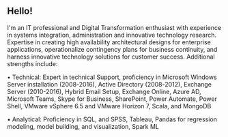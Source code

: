 ## Hello!

I'm an IT professional and Digital Transformation enthusiast with experience in systems integration, administration and innovative technology research. Expertise in creating high availability architectural designs for enterprise applications, operationalize contingency plans for business continuity, and harness innovative technology solutions for customer success. Additional strengths include:

•	Technical: Expert in technical Support, proficiency in Microsoft Windows Server installation (2008-2016), Active Directory (2008-2012), Exchange Server (2010-2016), Hybrid Email Setup, Exchange Online, Azure AD, Microsoft Teams, Skype for Business, SharePoint, Power Automate, Power Shell, VMware vSphere 6.5 and VMware Horizon 7, Scala, and MongoDB<p></p>
•	Analytical: Proficiency in SQL, and SPSS, Tableau, Pandas for regression modeling, model building, and visualization, Spark ML 


